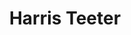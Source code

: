 ---
title: "Harris Teeter"
url: /charlottesville/harris-teeter-emmet-street-north-spc-8/
shop: Supermarkt
---